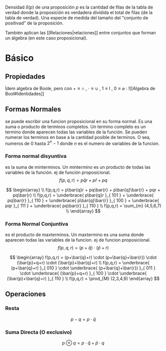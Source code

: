 Densidad $\delta(p)$ de una proposición $p$  es la cantidad de filas de la tabla de verdad donde la proposición es verdadera dividida el total de filas (de la tabla de verdad). Una especie de medida del tamaño del "conjunto de positivad" de la proposición.  

También aplican las [[Relaciones|relaciones]] entre conjuntos que forman un álgebra (en este caso proposicional).
# Básico
## Propiedades

Ídem algebra de Boole, pero con $+ \equiv \cap$ , $\cdot \equiv \cup$ , $1 \equiv \text{I}$ , $0 \equiv \varnothing$  :
![[Algebra de Bool#Identidades]]

## Formas Normales

se puede escribir una funcion proposicional en su forma normal. Es una suma o producto de terminos completos. Un termino completo es un termino donde aparecen todas las variables de la función. Se pueden numerar los terminos en base a la cantidad posible de terminos. O sea, numeros de $0$ hasta $2^{n}-1$ donde $n$ es el numero de variables de la funcion.

### Forma normal disyuntiva

es la suma de minterminos. Un mintermino es un producto de todas las variables de la función.
ej de función proposicional. 
$$
f(p,q,r) = p\bar{q}r + p\bar{r} + pq
$$


$$
\begin{array} \\
f(p,q,r) = p\bar{q}r + pq\bar{r} + p\bar{q}\bar{r} + pqr + pq\bar{r}  \\
f(p,q,r) = \underbrace{ p\bar{q}r }_{ 101 } + \underbrace{ pq\bar{r} }_{ 110 } + \underbrace{ p\bar{q}\bar{r} }_{ 100 } + \underbrace{ pqr }_{ 111 } + \underbrace{ pq\bar{r} }_{ 110 } \\
f(p,q,r) = \sum_{m} (4,5,6,7) \\
\end{array}
$$

### Forma Normal Conjuntiva
es el producto de maxterminos. Un maxtermino es una suma donde aparecen todas las variables de la funcion.
ej de funcion proposicional. 
$$
f(p,q,r) = (p+\bar{q}) \cdot (\bar{p}+r)
$$



$$
\begin{array}
f(p,q,r) = (p+\bar{q}+r) \cdot (p+\bar{q}+\bar{r}) \cdot (\bar{p}+q+r) \cdot (\bar{p}+\bar{q}+r) \\
f(p,q,r) = \underbrace{ (p+\bar{q}+r) }_{ 010 } \cdot \underbrace{ (p+\bar{q}+\bar{r}) }_{ 011 } \cdot \underbrace{ (\bar{p}+q+r) }_{ 100 } \cdot \underbrace{ (\bar{p}+\bar{q}+r) }_{ 110 }  \\
f(p,q,r) = \prod_{M} (2,3,4,6)
\end{array}
$$
## Operaciones
### Resta
$$
p - q = p\cdot \bar{q}
$$
### Suma Directa (O exclusivo)
$$
p \oplus q = p\cdot \bar{q}+\bar{p}\cdot q
$$






